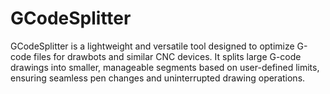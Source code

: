 # GCodeSplitter
GCodeSplitter is a lightweight and versatile tool designed to optimize G-code files for drawbots and similar CNC devices. It splits large G-code drawings into smaller, manageable segments based on user-defined limits, ensuring seamless pen changes and uninterrupted drawing operations.
